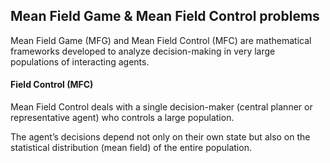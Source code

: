## Mean Field Game & Mean Field Control problems

Mean Field Game (MFG) and Mean Field Control (MFC) are mathematical frameworks developed to analyze decision-making in very large populations of interacting agents.

#### Field Control (MFC)

Mean Field Control deals with a single decision-maker (central planner or representative agent) who controls a large population.

The agent’s decisions depend not only on their own state but also on the statistical distribution (mean field) of the entire population.
